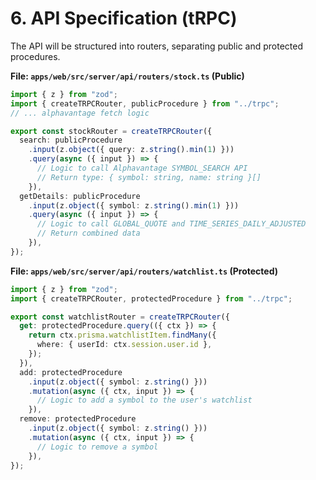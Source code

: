 # 6. API Specification (tRPC)

The API will be structured into routers, separating public and protected procedures.

**File: `apps/web/src/server/api/routers/stock.ts` (Public)**

```typescript
import { z } from "zod";
import { createTRPCRouter, publicProcedure } from "../trpc";
// ... alphavantage fetch logic

export const stockRouter = createTRPCRouter({
  search: publicProcedure
    .input(z.object({ query: z.string().min(1) }))
    .query(async ({ input }) => {
      // Logic to call Alphavantage SYMBOL_SEARCH API
      // Return type: { symbol: string, name: string }[]
    }),
  getDetails: publicProcedure
    .input(z.object({ symbol: z.string().min(1) }))
    .query(async ({ input }) => {
      // Logic to call GLOBAL_QUOTE and TIME_SERIES_DAILY_ADJUSTED
      // Return combined data
    }),
});

```

**File: `apps/web/src/server/api/routers/watchlist.ts` (Protected)**

```typescript
import { z } from "zod";
import { createTRPCRouter, protectedProcedure } from "../trpc";

export const watchlistRouter = createTRPCRouter({
  get: protectedProcedure.query(({ ctx }) => {
    return ctx.prisma.watchlistItem.findMany({
      where: { userId: ctx.session.user.id },
    });
  }),
  add: protectedProcedure
    .input(z.object({ symbol: z.string() }))
    .mutation(async ({ ctx, input }) => {
      // Logic to add a symbol to the user's watchlist
    }),
  remove: protectedProcedure
    .input(z.object({ symbol: z.string() }))
    .mutation(async ({ ctx, input }) => {
      // Logic to remove a symbol
    }),
});

```
